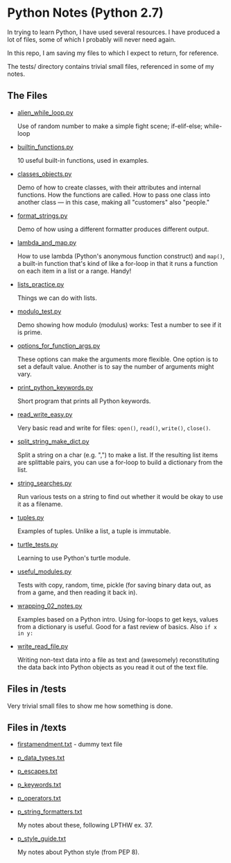 Python Notes (Python 2.7)
=========================

In trying to learn Python, I have used several resources. I have produced a lot of files, some of which I probably will never need again.

In this repo, I am saving my files to which I expect to return, for reference.

The tests/ directory contains trivial small files, referenced in some of my notes.

## The Files

* [alien_while_loop.py](alien_while_loop.py)

  Use of random number to make a simple fight scene; if-elif-else; while-loop

* [builtin_functions.py](builtin_functions.py)

  10 useful built-in functions, used in examples.

* [classes_objects.py](classes_objects.py)

  Demo of how to create classes, with their attributes and internal functions. How the functions are called. How to pass one class into another class — in this case, making all "customers" also "people."

* [format_strings.py](format_strings.py)

  Demo of how using a different formatter produces different output.

* [lambda_and_map.py](lambda_and_map.py)

  How to use lambda (Python's anonymous function construct) and `map()`, a built-in function that's kind of like a for-loop in that it runs a function on each item in a list or a range. Handy!

* [lists_practice.py](lists_practice.py)

  Things we can do with lists.

* [modulo_test.py](modulo_test.py)

  Demo showing how modulo (modulus) works: Test a number to see if it is prime.

* [options_for_function_args.py](options_for_function_args.py)

  These options can make the arguments more flexible. One option is to set a default value. Another is to say the number of arguments might vary.

* [print_python_keywords.py](print_python_keywords.py)

  Short program that prints all Python keywords.

* [read_write_easy.py](read_write_easy.py)

  Very basic read and write for files: `open()`, `read()`, `write()`, `close()`.

* [split_string_make_dict.py](split_string_make_dict.py)

  Split a string on a char (e.g. ",") to make a list. If the resulting list
  items are splittable pairs, you can use a for-loop to build a dictionary
  from the list.

* [string_searches.py](string_searches.py)

  Run various tests on a string to find out whether it would be okay
  to use it as a filename.

* [tuples.py](tuples.py)

  Examples of tuples. Unlike a list, a tuple is immutable.

* [turtle_tests.py](turtle_tests.py)

  Learning to use Python's turtle module.

* [useful_modules.py](useful_modules.py)

  Tests with copy, random, time, pickle (for saving binary data out, as from a game, and then reading it back in).

* [wrapping_02_notes.py](wrapping_02_notes.py)

  Examples based on a Python intro. Using for-loops to get keys, values from a dictionary is useful. Good for a fast review of basics. Also `if x in y:`

* [write_read_file.py](write_read_file.py)

  Writing non-text data into a file as text and (awesomely) reconstituting
  the data back into Python objects as you read it out of the text file.

## Files in /tests

Very trivial small files to show me how something is done.

## Files in /texts

* [firstamendment.txt](texts/firstamendment.txt) - dummy text file

* [p_data_types.txt](texts/p_data_types.txt)
* [p_escapes.txt](texts/p_escapes.txt)
* [p_keywords.txt](texts/p_keywords.txt)
* [p_operators.txt](texts/p_operators.txt)
* [p_string_formatters.txt](texts/p_string_formatters.txt)

  My notes about these, following LPTHW ex. 37.

* [p_style_guide.txt](texts/p_style_guide.txt)

  My notes about Python style (from PEP 8).
